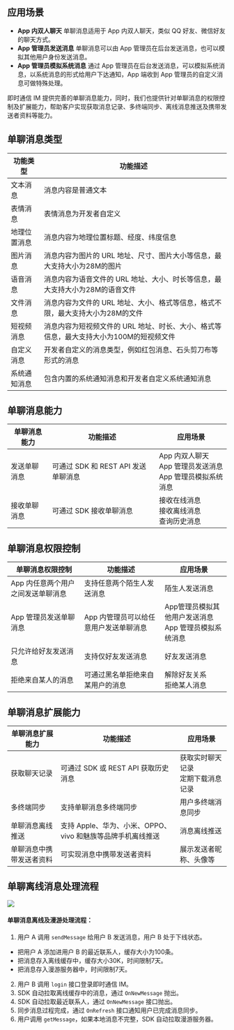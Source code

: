 ## 应用场景
- **App 内双人聊天**
单聊消息适用于 App 内双人聊天，类似 QQ 好友、微信好友的聊天方式。
- **App 管理员发送消息**
单聊消息可以由 App 管理员在后台发送消息，也可以模拟其他用户身份发送消息。
- **App 管理员模拟系统消息**
通过 App 管理员在后台发送消息，可以模拟系统消息，以系统消息的形式给用户下达通知，App 端收到 App 管理员的自定义消息可做特殊处理。

即时通信 IM 提供完善的单聊消息能力，同时，我们也提供针对单聊消息的权限控制及扩展能力，帮助客户实现获取消息记录、多终端同步、离线消息推送及携带发送者资料等能力。


## 单聊消息类型

| 功能类型     | 功能描述                                                     |
| ------------ | ------------------------------------------------------------ |
| 文本消息     | 消息内容是普通文本                                           |
| 表情消息     | 表情消息为开发者自定义                                       |
| 地理位置消息 | 消息内容为地理位置标题、经度、纬度信息                       |
| 图片消息     | 消息内容为图片的 URL 地址、尺寸、图片大小等信息，最大支持大小为28M的图片                |
| 语音消息     | 消息内容为语音文件的 URL 地址、大小、时长等信息，最大支持大小为28M的语音文件                         |
| 文件消息     | 消息内容为文件的 URL 地址、大小、格式等信息，格式不限，最大支持大小为28M的文件 |
| 短视频消息   | 消息内容为短视频文件的 URL 地址、时长、大小、格式等信息，最大支持大小为100M的短视频文件 |
| 自定义消息   | 开发者自定义的消息类型，例如红包消息、石头剪刀布等形式的消息 |
| 系统通知消息 | 包含内置的系统通知消息和开发者自定义系统通知消息             |


## 单聊消息能力

| 单聊消息能力 | 功能描述                        | 应用场景                                                     |
| ------------ | ------------------------------- | ------------------------------------------------------------ |
| 发送单聊消息 | 可通过 SDK 和 REST API 发送单聊消息 | App 内双人聊天<br>App 管理员发送消息<br>App 管理员模拟系统消息 |
| 接收单聊消息 | 可通过 SDK 接收单聊消息           | 接收在线消息<br>接收离线消息<br>查询历史消息             |


## 单聊消息权限控制

| 单聊消息权限控制                   | 功能描述                               | 应用场景                                                    |
| ---------------------------------- |------------------------------------- | -------------------------------------------------------- |
| App 内任意两个用户之间发送单聊消息 | 支持任意两个陌生人发送消息             | 陌生人发送消息                                              |
| App 管理员发送单聊消息             | App 内管理员可以给任意用户发送单聊消息 | App管理员模拟其他用户发送消息 <br> App 管理员模拟系统消息 |
| 只允许给好友发送消息               | 支持仅好友发送消息                     | 好友发送消息                                              |
| 拒绝来自某人的消息                 | 可通过黑名单拒绝来自某用户的消息       | 解除好友关系  <br>    拒绝某人消息                           |


## 单聊消息扩展能力

| 单聊消息扩展能力         | 功能描述                                                    | 应用场景                                |
| ------------------------ | ----------------------------------------------------------- | --------------------------------------- |
| 获取聊天记录             | 可通过 SDK 或 REST API 获取历史消息                        | 获取实时聊天记录    <br>  定期下载消息记录 |
| 多终端同步               | 支持单聊消息多终端同步                                      | 用户多终端消息同步                        |
| 单聊消息离线推送         | 支持 Apple、华为、小米、OPPO、vivo 和魅族等品牌手机离线推送 | 消息离线推送                            |
| 单聊消息中携带发送者资料 | 可实现消息中携带发送者资料                                  | 展示发送者昵称、头像等                  |

## 单聊离线消息处理流程
![](https://main.qcloudimg.com/raw/ec3f6c6b4c21ec2a1a3491d7bd1c2ff8.svg)

#### 单聊消息离线及漫游处理流程：

1. 用户 A 调用 `sendMessage` 给用户 B 发送消息，用户 B 处于下线状态。
  - 把用户 A 添加进用户 B 的最近联系人，缓存大小为100条。
  - 把消息存入离线缓存中，缓存大小30K，时间限制7天。
  - 把消息存入漫游服务器中，时间限制7天。
2. 用户 B 调用 `login` 接口登录即时通信 IM。
3. SDK 自动拉取离线缓存中的消息，通过 `OnNewMessage` 抛出。
4. SDK 自动拉取最近联系人，通过 `OnNewMessage` 接口抛出。
5. 同步消息过程完成，通过 `OnRefresh` 接口通知用户已完成消息同步。
6. 用户调用 `getMessage`，如果本地消息不完整，SDK 自动拉取漫游服务器。

